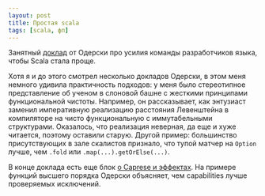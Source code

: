 ```yaml
---
layout: post
title: Простая scala
tags: [scala, фп]
---
```

Занятный [доклад](https://www.youtube.com/watch?v=QRcD9Zc7eq4) от Одерски про усилия команды разработчиков языка, чтобы Scala стала проще. 

Хотя я и до этого смотрел несколько докладов Одерски, в этом меня немного удивила практичность подходов: у меня было стереотипное представление об ученом в слоновой башне с жесткими принципами функциональной чистоты. Например, он рассказывает, как энтузиаст заменил императивную реализацию расстояния Левенштейна в компиляторе на чисто функциональную с иммутабельными структурами. Оказалось, что реализация неверная, да еще и хуже читается, поэтому оставили старую. Другой пример: большинство присутствующих в зале скалистов признало, что тупой матчер на `Option` лучше, чем `.fold` или `.map(...).getOrElse(...)`. 

В конце доклада есть еще блок [о Caprese и эффектах](/2023/11/09/scala-effects-future.html). На примере функций высшего порядка Одерски объясняет, чем capabilities лучше проверяемых исключений.

